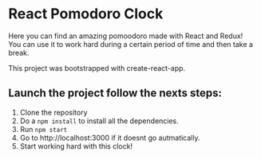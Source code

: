 # React Pomodoro Clock

Here you can find an amazing pomoodoro made with React and Redux!<br/>
You can use it to work hard during a certain period of time and then take a break.


This project was bootstrapped with create-react-app.

## Launch the project follow the nexts steps: 

1. Clone the repository
2. Do a `npm install` to install all the dependencies.
3. Run `npm start`
4. Go to http://localhost:3000 if it doesnt go autmatically.
5. Start working hard with this clock!
